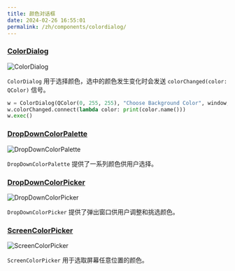 ```yaml
---
title: 颜色对话框
date: 2024-02-26 16:55:01
permalink: /zh/components/colordialog/
---
```


### [ColorDialog](https://pyqt-fluent-widgets.readthedocs.io/zh-cn/latest/autoapi/qfluentwidgets/components/dialog_box/color_dialog/index.html)

![ColorDialog](/img/components/colordialog/ColorDialog.png)

`ColorDialog` 用于选择颜色，选中的颜色发生变化时会发送 `colorChanged(color: QColor)` 信号。

```python
w = ColorDialog(QColor(0, 255, 255), "Choose Background Color", window, enableAlpha=False)
w.colorChanged.connect(lambda color: print(color.name()))
w.exec()
```


### [DropDownColorPalette](https://qfluentwidgets.com/zh/price)

![DropDownColorPalette](/img/components/colordialog/DropDownColorPalette.png)

`DropDownColorPalette` 提供了一系列颜色供用户选择。


### [DropDownColorPicker](https://qfluentwidgets.com/zh/price)

![DropDownColorPicker](/img/components/colordialog/DropDownColorPicker.png)

`DropDownColorPicker` 提供了弹出窗口供用户调整和挑选颜色。

### [ScreenColorPicker](https://qfluentwidgets.com/zh/price)

![ScreenColorPicker](/img/components/colordialog/ScreenColorPicker.png)

`ScreenColorPicker` 用于选取屏幕任意位置的颜色。